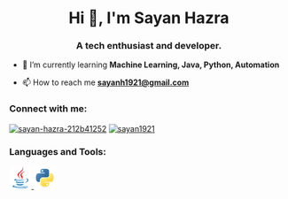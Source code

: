 <h1 align="center">Hi 👋, I'm Sayan Hazra</h1>
<h3 align="center">A tech enthusiast and developer.</h3>

- 🌱 I’m currently learning **Machine Learning, Java, Python, Automation**

- 📫 How to reach me **sayanh1921@gmail.com**

<h3 align="left">Connect with me:</h3>
<p align="left">
<a href="https://linkedin.com/in/sayan-hazra-212b41252" target="blank"><img align="center" src="https://raw.githubusercontent.com/rahuldkjain/github-profile-readme-generator/master/src/images/icons/Social/linked-in-alt.svg" alt="sayan-hazra-212b41252" height="30" width="40" /></a>
<a href="https://www.leetcode.com/sayan1921" target="blank"><img align="center" src="https://raw.githubusercontent.com/rahuldkjain/github-profile-readme-generator/master/src/images/icons/Social/leet-code.svg" alt="sayan1921" height="30" width="40" /></a>
</p>

<h3 align="left">Languages and Tools:</h3>
<p align="left"> <a href="https://www.java.com" target="_blank" rel="noreferrer"> <img src="https://raw.githubusercontent.com/devicons/devicon/master/icons/java/java-original.svg" alt="java" width="40" height="40"/> </a> <a href="https://www.python.org" target="_blank" rel="noreferrer"> <img src="https://raw.githubusercontent.com/devicons/devicon/master/icons/python/python-original.svg" alt="python" width="40" height="40"/> </a> </p>
